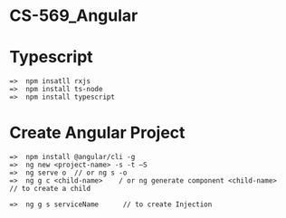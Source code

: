 # CS-569_Angular

# Typescript

    =>  npm insatll rxjs
    =>  npm install ts-node
    =>  npm install typescript
    
# Create Angular Project

    =>  npm install @angular/cli -g
    =>  ng new <project-name> -s -t –S
    =>  ng serve o  // or ng s -o
    =>  ng g c <child-name>    / or ng generate component <child-name>     // to create a child 
    
    =>  ng g s serviceName      // to create Injection 

# 
